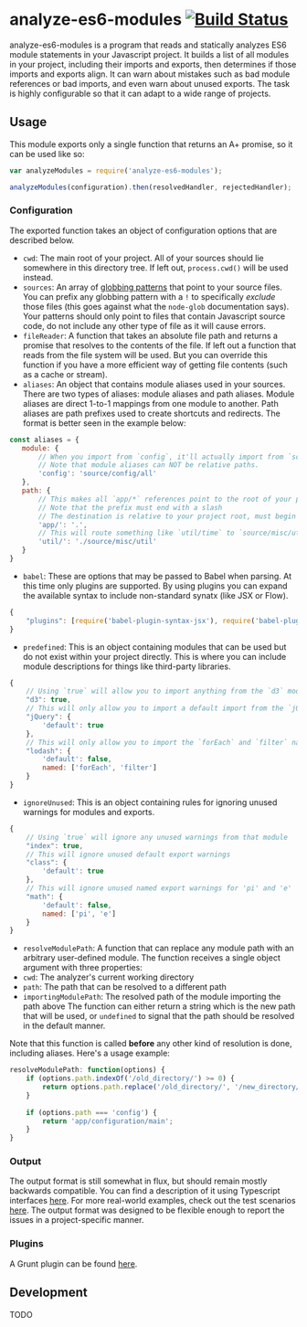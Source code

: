 # analyze-es6-modules [![Build Status](https://travis-ci.org/sproutsocial/analyze-es6-modules.svg?branch=master)](https://travis-ci.org/sproutsocial/analyze-es6-modules)

analyze-es6-modules is a program that reads and statically analyzes ES6 module statements in your Javascript project. It builds a list of all modules in your project, including their imports and exports, then determines if those imports and exports align. It can warn about mistakes such as bad module references or bad imports, and even warn about unused exports. The task is highly configurable so that it can adapt to a wide range of projects.
 
## Usage
 
This module exports only a single function that returns an A+ promise, so it can be used like so:

```js
var analyzeModules = require('analyze-es6-modules');

analyzeModules(configuration).then(resolvedHandler, rejectedHandler);
```

### Configuration

The exported function takes an object of configuration options that are described below.

- `cwd`: The main root of your project. All of your sources should lie somewhere in this directory tree. If left out, `process.cwd()` will be used instead.
- `sources`: An array of [globbing patterns](https://github.com/isaacs/node-glob) that point to your source files. You can prefix any globbing pattern with a `!` to specifically _exclude_ those files (this goes against what the `node-glob` documentation says). Your patterns should only point to files that contain Javascript source code, do not include any other type of file as it will cause errors.
- `fileReader`: A function that takes an absolute file path and returns a promise that resolves to the contents of the file. If left out a function that reads from the file system will be used. But you can override this function if you have a more efficient way of getting file contents (such as a cache or stream).
- `aliases`: An object that contains module aliases used in your sources. There are two types of aliases: module aliases and path aliases. Module aliases are direct 1-to-1 mappings from one module to another. Path aliases are path prefixes used to create shortcuts and redirects. The format is better seen in the example below:

 ```js
 const aliases = {
    module: {
        // When you import from `config`, it'll actually import from `source/config/all`
        // Note that module aliases can NOT be relative paths.
        'config': 'source/config/all'
    },
    path: {
        // This makes all `app/*` references point to the root of your project
        // Note that the prefix must end with a slash
        // The destination is relative to your project root, must begin with a dot, and cannot end with a slash
        'app/': '.',
        // This will route something like `util/time` to `source/misc/util/time`
        'util/': './source/misc/util'
    }
 }
 ```
- `babel`: These are options that may be passed to Babel when parsing. At this time only plugins are supported. By using plugins you can expand the available syntax to include non-standard synatx (like JSX or Flow).

 ```js
 {
     "plugins": [require('babel-plugin-syntax-jsx'), require('babel-plugin-syntax-flow')]
 }
 ```
- `predefined`: This is an object containing modules that can be used but do not exist within your project directly. This is where you can include module descriptions for things like third-party libraries.

 ```js
 {
     // Using `true` will allow you to import anything from the `d3` module
     "d3": true,
     // This will only allow you to import a default import from the `jQuery` module
     "jQuery": {
         'default': true
     },
     // This will only allow you to import the `forEach` and `filter` named exports from `lodash`
     "lodash": {
         'default': false,
         named: ['forEach', 'filter']
     }
 }
 ```
- `ignoreUnused`: This is an object containing rules for ignoring unused warnings for modules and exports.

 ```js
 {
     // Using `true` will ignore any unused warnings from that module
     "index": true,
     // This will ignore unused default export warnings
     "class": {
         'default': true
     },
     // This will ignore unused named export warnings for 'pi' and 'e'
     "math": {
         'default': false,
         named: ['pi', 'e']
     }
 }
 ```
- `resolveModulePath`: A function that can replace any module path with an arbitrary user-defined module. The function receives a single object argument with three properties:
 - `cwd`: The analyzer's current working directory
 - `path`: The path that can be resolved to a different path
 - `importingModulePath`: The resolved path of the module importing the path above
 The function can either return a string which is the new path that will be used, or `undefined` to signal that the path should be resolved in the default manner.
 
 Note that this function is called **before** any other kind of resolution is done, including aliases. Here's a usage example:
 
 ```js
 resolveModulePath: function(options) {
     if (options.path.indexOf('/old_directory/') >= 0) {
         return options.path.replace('/old_directory/', '/new_directory/');
     }
     
     if (options.path === 'config') {
         return 'app/configuration/main';
     }
 }
 ```
 
### Output

The output format is still somewhat in flux, but should remain mostly backwards compatible. You can find a description of it using Typescript interfaces [here](doc/output-types.d.ts). For more real-world examples, check out the test scenarios [here](test/scenarios). The output format was designed to be flexible enough to report the issues in a project-specific manner.
 
### Plugins

A Grunt plugin can be found [here](https://github.com/sproutsocial/grunt-analyze-es6-modules).

## Development

TODO
